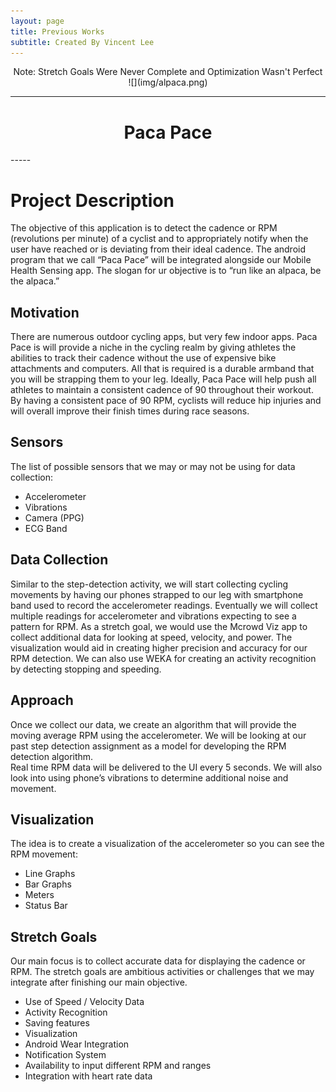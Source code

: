 ```yaml
---
layout: page
title: Previous Works
subtitle: Created By Vincent Lee
---
```


<center>Note: Stretch Goals Were Never Complete and Optimization Wasn't Perfect</center>

<center>![](img/alpaca.png)</center>

-----
<center><h1> Paca Pace </h1></center>
-----

# Project Description

The objective of this application is to detect the cadence or RPM (revolutions per minute) of a cyclist and to appropriately notify when the user have reached or is deviating from their ideal cadence. The android program that we call “Paca Pace” will be integrated alongside our Mobile Health Sensing app. The slogan for ur objective is to “run like an alpaca, be the alpaca.”

## Motivation 

There are numerous outdoor cycling apps, but very few indoor apps.  Paca Pace is will provide a niche in the cycling realm by giving athletes the abilities to track their cadence without the use of expensive bike attachments and computers.  All that is required is a durable armband that you will be strapping them to your leg.
Ideally, Paca Pace will help push all athletes to maintain a consistent cadence of 90 throughout their workout.  By having a consistent pace of 90 RPM, cyclists will reduce hip injuries and will overall improve their finish times during race seasons.  

## Sensors

The list of possible sensors that we may or may not be using for data collection:

- Accelerometer
- Vibrations
- Camera (PPG)
- ECG Band

## Data Collection

Similar to the step-detection activity, we will start collecting cycling movements by having our phones strapped to our leg with smartphone band used to record the accelerometer readings. Eventually we will collect multiple readings for accelerometer and vibrations expecting to see a pattern for RPM.
As a stretch goal, we would use the Mcrowd Viz app to collect additional data for looking at speed, velocity, and power. The visualization would aid in creating higher precision and accuracy for our RPM detection. We can also use WEKA for creating an activity recognition by detecting stopping and speeding.

## Approach

Once we collect our data, we create an algorithm that will provide the moving average RPM using the accelerometer.  We will be looking at our past step detection assignment as a model for developing the RPM detection algorithm.  
Real time RPM data will be delivered to the UI every 5 seconds. We will also look into using phone’s vibrations to determine additional noise and movement.

## Visualization

The idea is to create a visualization of the accelerometer so you can see the RPM movement:

- Line Graphs
- Bar Graphs
- Meters
- Status Bar

## Stretch Goals

Our main focus is to collect accurate data for displaying the cadence or RPM. The stretch goals are ambitious activities or challenges that we may integrate after finishing our main objective. 

- Use of Speed / Velocity Data
- Activity Recognition
- Saving features
- Visualization
- Android Wear Integration
- Notification System
- Availability to input different RPM and ranges
- Integration with heart rate data
